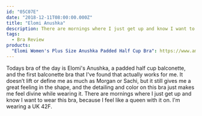 ```yaml
---
id: "05C07E"
date: "2018-12-11T08:00:00.000Z"
title: "Elomi Anushka"
description: There are mornings where I just get up and know I want to wear this bra.
tags:
  - Bra Review
products:
  "Elomi Women's Plus Size Anushka Padded Half Cup Bra": https://www.amazon.com/exec/obidos/ASIN/B06XVXSM3W/curvyandtrans-20
---
```

Todays bra of the day is Elomi's Anushka, a padded half cup balconette, and the first balconette bra that I've found that actually works for me. It doesn’t lift or define me as much as Morgan or Sachi, but it still gives me a great feeling in the shape, and the detailing and color on this bra just makes me feel divine while wearing it. There are mornings where I just get up and know I want to wear this bra, because I feel like a queen with it on. I'm wearing a UK 42F.
